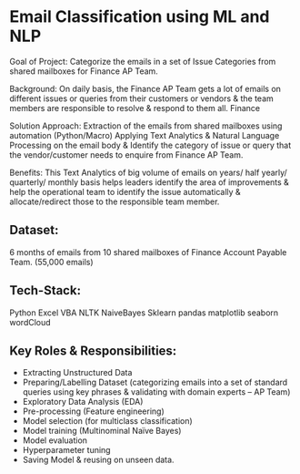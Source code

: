 # Email Classification using ML and NLP

Goal of Project: Categorize the emails in a set of Issue Categories from shared mailboxes for Finance AP Team.

Background: On daily basis, the Finance AP Team gets a lot of emails on different issues or queries from their customers or vendors & the team members are responsible to resolve & respond to them all. Finance

Solution Approach:
Extraction of the emails from shared mailboxes using automation (Python/Macro)
Applying Text Analytics & Natural Language Processing on the email body & Identify the category of issue or query that the vendor/customer needs to enquire from Finance AP Team.

Benefits:
This Text Analytics of big volume of emails on years/ half yearly/ quarterly/ monthly basis helps leaders identify the area of improvements & help the operational team to identify the issue automatically & allocate/redirect those to the responsible team member.


## Dataset:
6 months of emails from 10 shared mailboxes of Finance Account Payable Team. (55,000 emails)

## Tech-Stack: 
Python
Excel VBA
NLTK
NaiveBayes
Sklearn
pandas
matplotlib
seaborn
wordCloud

## Key Roles & Responsibilities:
- Extracting Unstructured Data
- Preparing/Labelling Dataset (categorizing emails into a set of standard queries using key phrases & validating with domain experts – AP Team)
- Exploratory Data Analysis (EDA)
- Pre-processing (Feature engineering)
- Model selection (for multiclass classification)
- Model training (Multinominal Naïve Bayes)
- Model evaluation
- Hyperparameter tuning
- Saving Model & reusing on unseen data.
